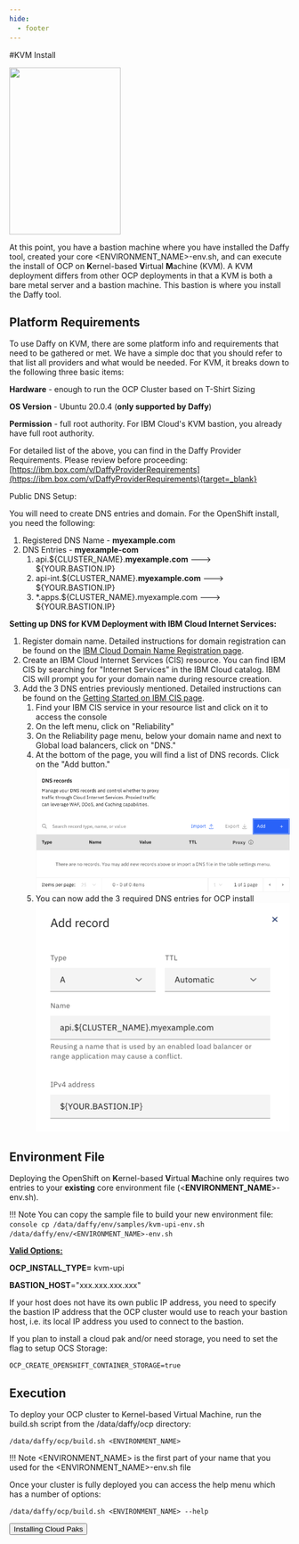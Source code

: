 ```yaml
---
hide:
  - footer
---
```

<script>
  document.title = "Deploy OCP - KVM";
</script>

#KVM Install

<img src='../images/kvm.jpeg'  align="top" width="200"  height="300" style = "float">

At this point, you have a bastion machine where you have installed the Daffy tool, created your core &lt;ENVIRONMENT_NAME&gt;-env.sh, and can execute the install of OCP on **K**ernel-based **V**irtual **M**achine (KVM). A KVM deployment differs from other OCP deployments in that a KVM is both a bare metal server and a bastion machine. This bastion is where you install the Daffy tool.

## Platform Requirements

To use Daffy on KVM, there are some platform info and requirements that need to be gathered or met. We have a simple doc that you should refer to that list all providers and what would be needed. For KVM, it breaks down to the following three basic items:

**Hardware** - enough to run the OCP Cluster based on T-Shirt Sizing

**OS Version** - Ubuntu 20.0.4 (**only supported by Daffy**)

**Permission** - full root authority. For IBM Cloud's KVM bastion, you already have full root authority.

For detailed list of the above, you can find in the Daffy Provider Requirements. Please review before proceeding: [https://ibm.box.com/v/DaffyProviderRequirements](https://ibm.box.com/v/DaffyProviderRequirements){target=_blank}

Public DNS Setup:

You will need to create DNS entries and domain. For the OpenShift install, you need the following:

1. Registered DNS Name - **myexample.com**
2. DNS Entries - **myexample-com**
    1. api.${CLUSTER_NAME}.**myexample.com**        --->    ${YOUR.BASTION.IP}
    2. api-int.${CLUSTER_NAME}.**myexample.com**    --->    ${YOUR.BASTION.IP}
    3. *.apps.${CLUSTER_NAME}.myexample.com         --->    ${YOUR.BASTION.IP}


**Setting up DNS for KVM Deployment with IBM Cloud Internet Services:**

1. Register domain name. Detailed instructions for domain registration can be found on the [IBM Cloud Domain Name Registration page](https://cloud.ibm.com/catalog/infrastructure/domain_registration).
2. Create an IBM Cloud Internet Services (CIS) resource. You can find IBM CIS by searching for "Internet Services" in the IBM Cloud catalog. IBM CIS will prompt you for your domain name during resource creation.
3. Add the 3 DNS entries previously mentioned. Detailed instructions can be found on the [Getting Started on IBM CIS page](https://cloud.ibm.com/docs/cis?topic=cis-getting-started).
    1. Find your IBM CIS service in your resource list and click on it to access the console
    2. On the left menu, click on "Reliability"
    3. On the Reliability page menu, below your domain name and next to Global load balancers, click on "DNS."
    4. At the bottom of the page, you will find a list of DNS records. Click on the "Add button."
    ![KVM1.png](../images/DeployingOCP/KVM/KVM1.png)
    5. You can now add the 3 required DNS entries for OCP install
    ![KVM2.png](../images/DeployingOCP/KVM/KVM2.png)

## Environment File

Deploying the OpenShift on **K**ernel-based **V**irtual **M**achine only requires two entries to your <b>existing</b> core environment file (<**ENVIRONMENT_NAME**>-env.sh).

!!! Note
      You can copy the sample file to build your new environment file:
      ``` console
      cp /data/daffy/env/samples/kvm-upi-env.sh /data/daffy/env/<ENVIRONMENT_NAME>-env.sh
      ```

**<u>Valid Options:</u>**

**OCP_INSTALL_TYPE=** kvm-upi

**BASTION_HOST**="xxx.xxx.xxx.xxx"

If your host does not have its own public IP address, you need to specify the bastion IP address that the OCP cluster would use to reach your bastion host, i.e. its local IP address you used to connect to the bastion.

If you plan to install a cloud pak and/or need storage, you need to set the flag to setup OCS Storage:

``` console
OCP_CREATE_OPENSHIFT_CONTAINER_STORAGE=true
```

## Execution

To deploy your OCP cluster to Kernel-based Virtual Machine, run the build.sh script from the /data/daffy/ocp directory:

```console
/data/daffy/ocp/build.sh <ENVIRONMENT_NAME>
```

!!! Note
    &lt;ENVIRONMENT_NAME&gt; is the first part of your name that you used for the &lt;ENVIRONMENT_NAME&gt;-env.sh file

Once your cluster is fully deployed you can access the help menu which has a number of options:

```console
/data/daffy/ocp/build.sh <ENVIRONMENT_NAME> --help
```

<button onclick="location.href='../../Cloud-Paks/'" class="custom-btn btn-7">
Installing Cloud Paks</button>
